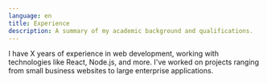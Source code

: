 ```yaml
---
language: en
title: Experience
description: A summary of my academic background and qualifications.
---
```


I have X years of experience in web development, working with technologies like
React, Node.js, and more. I've worked on projects ranging from small business
websites to large enterprise applications.
